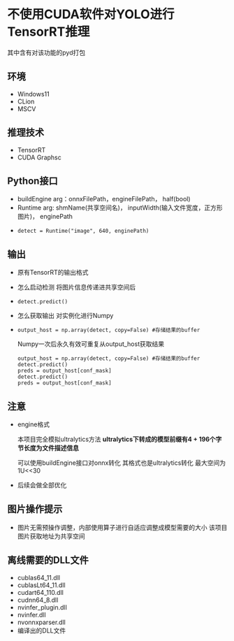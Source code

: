 # 不使用CUDA软件对YOLO进行TensorRT推理

其中含有对该功能的pyd打包

## 环境

* Windows11
* CLion
* MSCV

## 推理技术

* TensorRT
* CUDA Graphsc

## Python接口

* buildEngine  arg：onnxFilePath，engineFilePath， half(bool)
* Runtime arg: shmName(共享空间名)， inputWidth(输入文件宽度，正方形图片)， enginePath
* ```
  detect = Runtime("image", 640, enginePath)
  ```

## 输出

* 原有TensorRT的输出格式
* 怎么启动检测 将图片信息传递进共享空间后
* ```
  detect.predict()
  ```
* 怎么获取输出 对实例化进行Numpy
* ```
  output_host = np.array(detect, copy=False) #存储结果的buffer
  ```

  Numpy一次后永久有效可重复从output_host获取结果

  ```
  output_host = np.array(detect, copy=False) #存储结果的buffer
  detect.predict()
  preds = output_host[conf_mask]
  detect.predict()
  preds = output_host[conf_mask]
  ```

## 注意

* engine格式

  本项目完全模拟ultralytics方法 **ultralytics下转成的模型前缀有4 + 196个字节长度为文件描述信息**

  可以使用buildEngine接口对onnx转化 其格式也是ultralytics转化
  最大空间为1U<<30
* 后续会做全部优化

## 图片操作提示

* 图片无需预操作调整，内部使用算子进行自适应调整成模型需要的大小 该项目图片获取地址为共享空间

## 离线需要的DLL文件

* cublas64_11.dll
* cublasLt64_11.dll
* cudart64_110.dll
* cudnn64_8.dll
* nvinfer_plugin.dll
* nvinfer.dll
* nvonnxparser.dll
* 编译出的DLL文件
